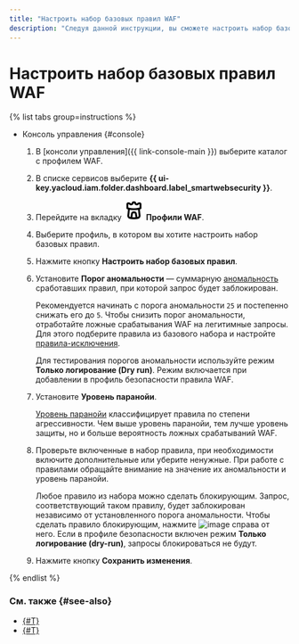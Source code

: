 ```yaml
---
title: "Настроить набор базовых правил WAF"
description: "Следуя данной инструкции, вы сможете настроить набор базовых правил для профиля WAF."
---
```


# Настроить набор базовых правил WAF

{% list tabs group=instructions %}

- Консоль управления {#console}

  1. В [консоли управления]({{ link-console-main }}) выберите каталог с профилем WAF.
  1. В списке сервисов выберите **{{ ui-key.yacloud.iam.folder.dashboard.label_smartwebsecurity }}**.
  1. Перейдите на вкладку ![image](../../_assets/smartwebsecurity/waf.svg) **Профили WAF**.
  1. Выберите профиль, в котором вы хотите настроить набор базовых правил.
  1. Нажмите кнопку **Настроить набор базовых правил**.
  1. Установите **Порог аномальности** — суммарную [аномальность](../concepts/waf.md#anomaly) сработавших правил, при которой запрос будет заблокирован.

      Рекомендуется начинать с порога аномальности `25` и постепенно снижать его до `5`. Чтобы снизить порог аномальности, отработайте ложные срабатывания WAF на легитимные запросы. Для этого подберите правила из базового набора и настройте [правила-исключения](exclusion-rule-add.md). 
      
      Для тестирования порогов аномальности используйте режим **Только логирование (Dry run)**. Режим включается при добавлении в профиль безопасности правила WAF.

  1. Установите **Уровень паранойи**. 

      [Уровень паранойи](../concepts/waf.md#paranoia) классифицирует правила по степени агрессивности. Чем выше уровень паранойи, тем лучше уровень защиты, но и больше вероятность ложных срабатываний WAF. 
  1. Проверьте включенные в набор правила, при необходимости включите дополнительные или уберите ненужные. При работе с правилами обращайте внимание на значение их аномальности и уровень паранойи. 

      Любое правило из набора можно сделать блокирующим. Запрос, соответствующий таком правилу, будет заблокирован независимо от установленного порога аномальности. Чтобы сделать правило блокирующим, нажмите ![image](../../_assets/console-icons/ban.svg) справа от него. Если в профиле безопасности включен режим **Только логирование (dry-run)**, запросы блокироваться не будут.
  1. Нажмите кнопку **Сохранить изменения**.

{% endlist %}


### См. также {#see-also}

* [{#T}](exclusion-rule-add.md)
* [{#T}](rule-add.md)
